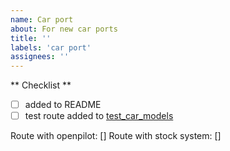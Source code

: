 ```yaml
---
name: Car port
about: For new car ports
title: ''
labels: 'car port'
assignees: ''
---
```


** Checklist **

- [ ] added to README
- [ ] test route added to [test_car_models](selfdrive/test/test_car_models.py)

Route with openpilot: []
Route with stock system: []

